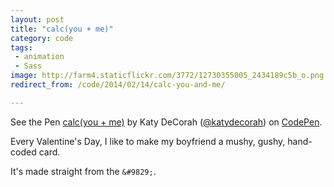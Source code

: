 ```yaml
---
layout: post
title: "calc(you + me)"
category: code
tags:
 - animation
 - Sass
image: http://farm4.staticflickr.com/3772/12730355005_2434189c5b_o.png
redirect_from: /code/2014/02/14/calc-you-and-me/

---
```



<p data-height="560" data-theme-id="97" data-slug-hash="EGAmb" data-default-tab="result" class='codepen'>See the Pen <a href='http://codepen.io/katydecorah/pen/EGAmb'>calc(you + me)</a> by Katy DeCorah (<a href='http://codepen.io/katydecorah'>@katydecorah</a>) on <a href='http://codepen.io'>CodePen</a>.</p>

Every Valentine's Day, I like to make my boyfriend a mushy, gushy, hand-coded card.

It's made straight from the `&#9829;`.
